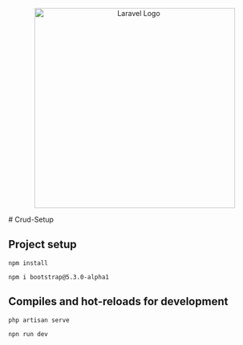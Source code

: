 <p align="center"><a href="https://laravel.com" target="_blank"><img src="https://raw.githubusercontent.com/laravel/art/master/logo-lockup/5%20SVG/2%20CMYK/1%20Full%20Color/laravel-logolockup-cmyk-red.svg" width="400" alt="Laravel Logo"></a></p>
# Crud-Setup

## Project setup

```
npm install

```

```
npm i bootstrap@5.3.0-alpha1

```

## Compiles and hot-reloads for development

```
php artisan serve
```

```
npn run dev
```
